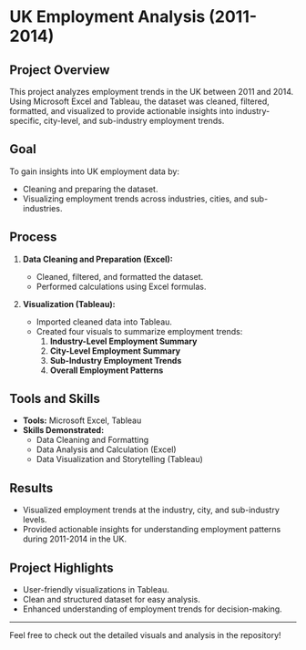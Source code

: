 # UK Employment Analysis (2011-2014)

## Project Overview
This project analyzes employment trends in the UK between 2011 and 2014. Using Microsoft Excel and Tableau, the dataset was cleaned, filtered, formatted, and visualized to provide actionable insights into industry-specific, city-level, and sub-industry employment trends.

## Goal
To gain insights into UK employment data by:
- Cleaning and preparing the dataset.
- Visualizing employment trends across industries, cities, and sub-industries.

## Process
1. **Data Cleaning and Preparation (Excel):**
   - Cleaned, filtered, and formatted the dataset.
   - Performed calculations using Excel formulas.
   
2. **Visualization (Tableau):**
   - Imported cleaned data into Tableau.
   - Created four visuals to summarize employment trends:
     1. **Industry-Level Employment Summary**
     2. **City-Level Employment Summary**
     3. **Sub-Industry Employment Trends**
     4. **Overall Employment Patterns**

## Tools and Skills
- **Tools:** Microsoft Excel, Tableau
- **Skills Demonstrated:**
  - Data Cleaning and Formatting
  - Data Analysis and Calculation (Excel)
  - Data Visualization and Storytelling (Tableau)

## Results
- Visualized employment trends at the industry, city, and sub-industry levels.
- Provided actionable insights for understanding employment patterns during 2011-2014 in the UK.

## Project Highlights
- User-friendly visualizations in Tableau.
- Clean and structured dataset for easy analysis.
- Enhanced understanding of employment trends for decision-making.

---

Feel free to check out the detailed visuals and analysis in the repository!
